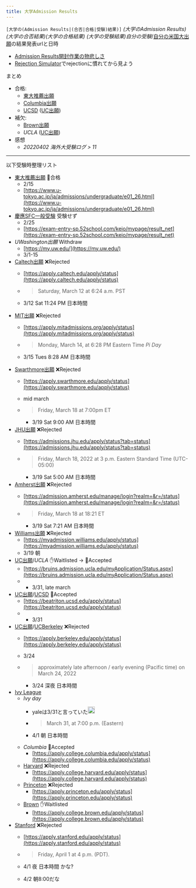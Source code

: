 ```yaml
---
title: 大学Admission Results
---
```


`[大学の(Admission Results|(合否|合格|受験)結果)]` *(大学のAdmission Results)​* *(大学の合否結果)​* *(大学の合格結果)​* *(大学の受験結果)​*
*自分の受験*/[自分の米国大出願](%E8%87%AA%E5%88%86%E3%81%AE%E7%B1%B3%E5%9B%BD%E5%A4%A7%E5%87%BA%E9%A1%98.md)の結果発表urlと日時

* [Admission Results開封作業の物悲しさ](Admission%20Results%E9%96%8B%E5%B0%81%E4%BD%9C%E6%A5%AD%E3%81%AE%E7%89%A9%E6%82%B2%E3%81%97%E3%81%95.md)
* [Rejection Simulator](Rejection%20Simulator.md)でrejectionに慣れてから見よう

まとめ

* 合格:
  * [東大推薦出願](%E6%9D%B1%E5%A4%A7%E6%8E%A8%E8%96%A6%E5%87%BA%E9%A1%98.md)
  * [Columbia出願](Columbia%E5%87%BA%E9%A1%98.md)
  * [UCSD](UCSD.md) ([UC出願](UC%E5%87%BA%E9%A1%98.md))
* 補欠:
  * [Brown出願](Brown%E5%87%BA%E9%A1%98.md)
  * *UCLA* ([UC出願](UC%E5%87%BA%E9%A1%98.md))
* 感想
  * *20220402 海外大受験ログ > 11*

---

以下受験時整理リスト

* [東大推薦出願](%E6%9D%B1%E5%A4%A7%E6%8E%A8%E8%96%A6%E5%87%BA%E9%A1%98.md) 🌸合格
  * 2/15
  * [https://www.u-tokyo.ac.jp/ja/admissions/undergraduate/e01_26.html](https://www.u-tokyo.ac.jp/ja/admissions/undergraduate/e01_26.html)
* [慶應SFC一般受験](%E6%85%B6%E6%87%89SFC%E4%B8%80%E8%88%AC%E5%8F%97%E9%A8%93.md) 受験せず
  * 2/25
  * [https://exam-entry-sp.52school.com/keio/mypage/result_net](https://exam-entry-sp.52school.com/keio/mypage/result_net)
* *UWashington出願* Withdraw
  * [https://my.uw.edu/](https://my.uw.edu/)
  * 3/1-15
* [Caltech出願](Caltech%E5%87%BA%E9%A1%98.md) ❌Rejected
  * [https://apply.caltech.edu/apply/status](https://apply.caltech.edu/apply/status)
  * 
     > 
     > Saturday, March 12 at 6:24 a.m. PST
  
  * 3/12 Sat 11:24 PM 日本時間
* [MIT出願](MIT%E5%87%BA%E9%A1%98.md) ❌Rejected
  * [https://apply.mitadmissions.org/apply/status](https://apply.mitadmissions.org/apply/status)
  * 
     > 
     > Monday, March 14, at 6:28 PM Eastern Time *Pi Day*
  
  * 3/15 Tues 8:28 AM 日本時間
* [Swarthmore出願](Swarthmore%E5%87%BA%E9%A1%98.md) ❌Rejected
  * [https://apply.swarthmore.edu/apply/status](https://apply.swarthmore.edu/apply/status)
  * mid march
  * 
     > 
     > Friday, March 18 at 7:00pm ET
    
    * 3/19 Sat 9:00 AM 日本時間
* [JHU出願](JHU%E5%87%BA%E9%A1%98.md) ❌Rejected
  * [https://admissions.jhu.edu/apply/status?tab=status](https://admissions.jhu.edu/apply/status?tab=status)
  * 
     > 
     > Friday, March 18, 2022 at 3 p.m. Eastern Standard Time (UTC-05:00)
    
    * 3/19 Sat 5:00 AM 日本時間
* [Amherst出願](Amherst%E5%87%BA%E9%A1%98.md) ❌Rejected
  * [https://admission.amherst.edu/manage/login?realm=&r=/status](https://admission.amherst.edu/manage/login?realm=&r=/status)
  * 
     > 
     > Friday, March 18 at 18:21 ET
    
    * 3/19 Sat 7:21 AM 日本時間
* [Williams出願](Williams%E5%87%BA%E9%A1%98.md) ❌Rejected
  * [https://myadmission.williams.edu/apply/status](https://myadmission.williams.edu/apply/status)
  * 3/19 朝
* [UC出願](UC%E5%87%BA%E9%A1%98.md)/*UCLA* ✋Waitlisted -> 🌸Accepted
  * [https://bruins.admission.ucla.edu/myApplication/Status.aspx](https://bruins.admission.ucla.edu/myApplication/Status.aspx)
  * 
    * 3/31, late march
* [UC出願](UC%E5%87%BA%E9%A1%98.md)/[UCSD](UCSD.md) 🌸Accepted
  * [https://beatriton.ucsd.edu/apply/status](https://beatriton.ucsd.edu/apply/status)
  * 
    * 3/31
* [UC出願](UC%E5%87%BA%E9%A1%98.md)/[UCBerkeley](UCBerkeley.md) ❌Rejected
  * [https://apply.berkeley.edu/apply/status](https://apply.berkeley.edu/apply/status)
  * 3/24
  * 
     > 
     > approximately late afternoon / early evening (Pacific time) on March 24, 2022
    
    * 3/24 深夜 日本時間
* [Ivy League](Ivy%20League.md)
  * *Ivy day*
    * yaleは3/31と言っていた<img src='https://scrapbox.io/api/pages/blu3mo-public/feda/icon' alt='feda.icon' height="19.5"/>
    * 
       > 
       > March 31, at 7:00 p.m. (Eastern)
    
    * 4/1 朝 日本時間
  * *Columbia* 🌸Accepted
    * [https://apply.college.columbia.edu/apply/status](https://apply.college.columbia.edu/apply/status)
  * [Harvard](Harvard.md) ❌Rejected
    * [https://apply.college.harvard.edu/apply/status](https://apply.college.harvard.edu/apply/status)
  * [Princeton](Princeton.md) ❌Rejected
    * [https://apply.princeton.edu/apply/status](https://apply.princeton.edu/apply/status)
  * [Brown](Brown.md) ✋Waitlisted
    * [https://apply.college.brown.edu/apply/status](https://apply.college.brown.edu/apply/status)
* [Stanford](Stanford.md) ❌Rejected
  * [https://apply.stanford.edu/apply/status](https://apply.stanford.edu/apply/status)
  * 
     > 
     > Friday, April 1 at 4 p.m. (PDT).
  
  * 4/1 夜 日本時間 かな?
  * 4/2 朝8:00だな

